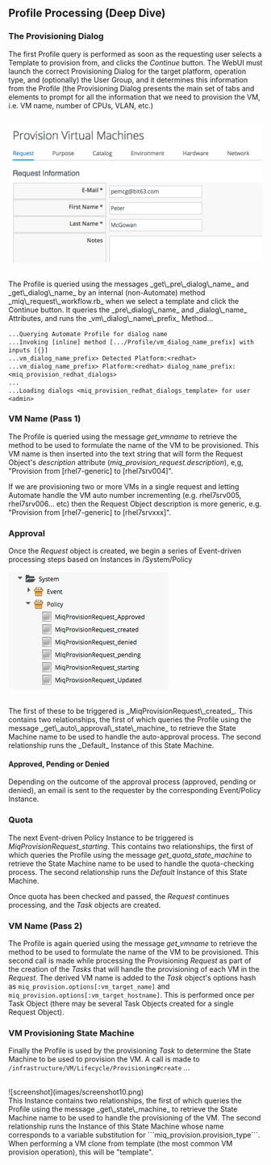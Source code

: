## Profile Processing (Deep Dive)

### The Provisioning Dialog

The first Profile query is performed as soon as the requesting user selects a Template to provision from, and clicks the _Continue_ button. The WebUI must launch the correct Provisioning Dialog for the target platform, operation type, and (optionally) the User Group, and it determines this information from the Profile (the Provisioning Dialog presents the main set of tabs and elements to prompt for all the information that we need to provision the VM, i.e. VM name, number of CPUs, VLAN, etc.)
<br> <br>

![screenshot](images/screenshot8.png)


<br>
The Profile is queried using the messages _get\_pre\_dialog\_name_ and _get\_dialog\_name_ by an internal (non-Automate) method _miq\_request\_workflow.rb_ when we select a template and click the Continue button. It queries the _pre\_dialog\_name_ and _dialog\_name_ Attributes, and runs the _vm\_dialog\_name\_prefix_ Method...

```
...Querying Automate Profile for dialog name
...Invoking [inline] method [.../Profile/vm_dialog_name_prefix] with inputs [{}]
...vm_dialog_name_prefix> Detected Platform:<redhat>
...vm_dialog_name_prefix> Platform:<redhat> dialog_name_prefix:<miq_provision_redhat_dialogs>
...
...Loading dialogs <miq_provision_redhat_dialogs_template> for user <admin>
```

### VM Name (Pass 1)

The Profile is queried using the message _get\_vmname_ to retrieve the method to be used to formulate the name of the VM to be provisioned. This VM name is then inserted into the text string that will form the Request Object's _description_ attribute (_miq\_provision\_request.description_), e,g, "Provision from [rhel7-generic] to [rhel7srv004]". 

If we are provisioning two or more VMs in a single request and letting Automate handle the VM auto number incrementing (e.g. rhel7srv005, rhel7srv006... etc) then the Request Object description is more generic, e.g. "Provision from [rhel7-generic] to [rhel7srvxxx]".

### Approval

Once the _Request_ object is created, we begin a series of Event-driven processing steps based on Instances in /System/Policy
<br> <br>
![screenshot](images/screenshot9.png)

<br>
The first of these to be triggered is _MiqProvisionRequest\_created_. This contains two relationships, the first of which queries the Profile using the message _get\_auto\_approval\_state\_machine_ to retrieve the State Machine name to be used to handle the auto-approval process. The second relationship runs the _Default_ Instance of this State Machine.

#### Approved, Pending or Denied

Depending on the outcome of the approval process (approved, pending or denied), an email is sent to the requester by the corresponding Event/Policy Instance.

### Quota
The next Event-driven Policy Instance to be triggered is _MiqProvisionRequest\_starting_. This contains two relationships, the first of which queries the Profile using the message _get\_quota\_state\_machine_ to retrieve the State Machine name to be used to handle the quota-checking process. The second relationship runs the _Default_ Instance of this State Machine.

Once quota has been checked and passed, the _Request_ continues processing, and the _Task_ objects are created.

### VM Name (Pass 2)

The Profile is again queried using the message _get\_vmname_ to retrieve the method to be used to formulate the name of the VM to be provisioned. This second call is made while processing the Provisioning _Request_ as part of the creation of the _Tasks_ that will handle the provisioning of each VM in the _Request_. The derived VM name is added to the _Task_ object's options hash as ```miq_provision.options[:vm_target_name]``` and ```miq_provision.options[:vm_target_hostname]```. This is performed once per Task Object (there may be several Task Objects created for a single Request Object).

### VM Provisioning State Machine

Finally the Profile is used by the provisioning _Task_ to determine the State Machine to be used to provision the VM. A call is made to ```/infrastructure/VM/Lifecycle/Provisioning#create``` ...

<br>
![screenshot](images/screenshot10.png)

<br>
This Instance contains two relationships, the first of which queries the Profile using the message _get\_state\_machine_ to retrieve the State Machine name to be used to handle the provisioning of the VM. The second relationship runs the Instance of this State Machine whose name corresponds to a variable substitution for ```miq_provision.provision_type```. When performing a VM clone from template (the most common VM provision operation), this will be "template".
